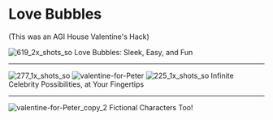 # Love Bubbles

(This was an AGI House Valentine's Hack)

![619_2x_shots_so](https://github.com/user-attachments/assets/79214ae7-935b-4698-8546-2dd89ef20425)
Love Bubbles: Sleek, Easy, and Fun


---
![277_1x_shots_so](https://github.com/user-attachments/assets/91a3cb08-2307-4029-b6cf-e591fe488eee)
![valentine-for-Peter](https://github.com/user-attachments/assets/29f07daf-ad5a-4206-9797-2dbc62c88f0b)
![225_1x_shots_so](https://github.com/user-attachments/assets/dc03b49e-d8bd-40d0-b06d-d7b12dd189db)
Infinite Celebrity Possibilities, at Your Fingertips




---
![valentine-for-Peter_copy_2](https://github.com/user-attachments/assets/15cd8cd9-40f6-4d31-8647-bfe38a38e0d7)
Fictional Characters Too!

